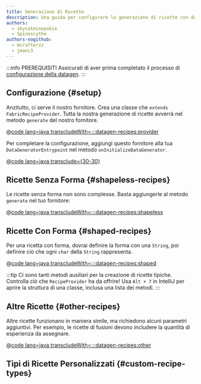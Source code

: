 ```yaml
---
title: Generazione di Ricette
description: Una guida per configurare la generazione di ricette con datagen.
authors:
  - skycatminepokie
  - Spinoscythe
authors-nogithub:
  - mcrafterzz
  - jmanc3
---
```


:::info PREREQUISITI
Assicurati di aver prima completato il processo di [configurazione della datagen](./setup).
:::

## Configurazione {#setup}

Anzitutto, ci serve il nostro fornitore. Crea una classe che `extends FabricRecipeProvider`. Tutta la nostra generazione di ricette avverrà nel metodo `generate` del nostro fornitore.

@[code lang=java transcludeWith=:::datagen-recipes:provider](@/reference/1.21/src/client/java/com/example/docs/datagen/ExampleModRecipeProvider.java)

Per completare la configurazione, aggiungi questo fornitore alla tua `DataGeneratorEntrypoint` nel metodo `onInitializeDataGenerator`.

@[code lang=java transclude={30-30}](@/reference/1.21/src/client/java/com/example/docs/datagen/ExampleModDataGenerator.java)

## Ricette Senza Forma {#shapeless-recipes}

Le ricette senza forma non sono complesse. Basta aggiungerle al metodo `generate` nel tuo fornitore:

@[code lang=java transcludeWith=:::datagen-recipes:shapeless](@/reference/1.21/src/client/java/com/example/docs/datagen/ExampleModRecipeProvider.java)

## Ricette Con Forma {#shaped-recipes}

Per una ricetta con forma, dovrai definire la forma con una `String`, poi definire ciò che ogni `char` della `String` rappresenta.

@[code lang=java transcludeWith=:::datagen-recipes:shaped](@/reference/1.21/src/client/java/com/example/docs/datagen/ExampleModRecipeProvider.java)

:::tip
Ci sono tanti metodi ausiliari per la creazione di ricette tipiche. Controlla ciò che `RecipeProvider` ha da offrire! Usa `Alt + 7` in IntelliJ per aprire la struttura di una classe, inclusa una lista dei metodi.
:::

## Altre Ricette {#other-recipes}

Altre ricette funzionano in maniera simile, ma richiedono alcuni parametri aggiuntivi. Per esempio, le ricette di fusioni devono includere la quantità di esperienza da assegnare.

@[code lang=java transcludeWith=:::datagen-recipes:other](@/reference/1.21/src/client/java/com/example/docs/datagen/ExampleModRecipeProvider.java)

## Tipi di Ricette Personalizzati {#custom-recipe-types}
